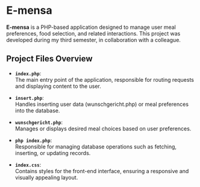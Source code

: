 # E-mensa

**E-mensa** is a PHP-based application designed to manage user meal preferences, food selection, and related interactions.
This project was developed during my third semester, in collaboration with a colleague.

## Project Files Overview

- **`index.php`**:  
  The main entry point of the application, responsible for routing requests and displaying content to the user.

- **`insert.php`**:  
  Handles inserting user data (wunschgericht.php) or meal preferences into the database.

- **`wunschgericht.php`**:  
  Manages or displays desired meal choices based on user preferences.

- **`php index.php`**:  
  Responsible for managing database operations such as fetching, inserting, or updating records.
  
- **`index.css`**:  
  Contains styles for the front-end interface, ensuring a responsive and visually appealing layout.
